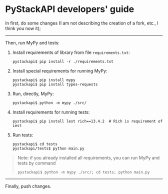 # PyStackAPI developers' guide

In first, do some changes (I am not describing the creation of a fork, etc., I think you now it);

---

Then, run MyPy and tests:

1. Install requirements of library from file `requirements.txt`:
   ```shell
   pystackapi$ pip install -r ./requirements.txt
   ``` 
2. Install special requirements for running MyPy:
   ```shell
   pystackapi$ pip install mypy
   pystackapi$ pip install types-requests
   ```
3. Run, directly, MyPy:
   ```shell
   pystackapi$ python -m mypy ./src/
   ```
4. Install requirements for running tests:
   ```shell
   pystackapi$ pip install lest rich==13.4.2  # Rich is requirement of Lest
   ```
5. Run tests:
   ```shell
   pystackapi$ cd tests
   pystackapi/tests$ python main.py
   ```

> Note: if you already installed all requirements, you can run MyPy and tests by command
> ```shell
> pystackapi$ python -m mypy ./src/; cd tests; python main.py
> ```

---

Finally, push changes.
